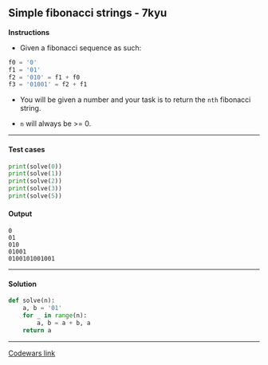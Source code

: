 ## Simple fibonacci strings - 7kyu

**Instructions**

- Given a fibonacci sequence as such:

```python
f0 = '0'
f1 = '01'
f2 = '010' = f1 + f0
f3 = '01001' = f2 + f1
```

- You will be given a number and your task is to return the `nth` fibonacci string.

- `n` will always be >= 0.

---

#### Test cases

```python
print(solve(0))
print(solve(1))
print(solve(2))
print(solve(3))
print(solve(5))
```

#### Output

```
0
01
010
01001
0100101001001
```

---

#### Solution

```python
def solve(n):
    a, b = '01'
    for _ in range(n):
        a, b = a + b, a
    return a
```

---

[Codewars link](https://www.codewars.com/kata/5aa39ba75084d7cf45000008)
